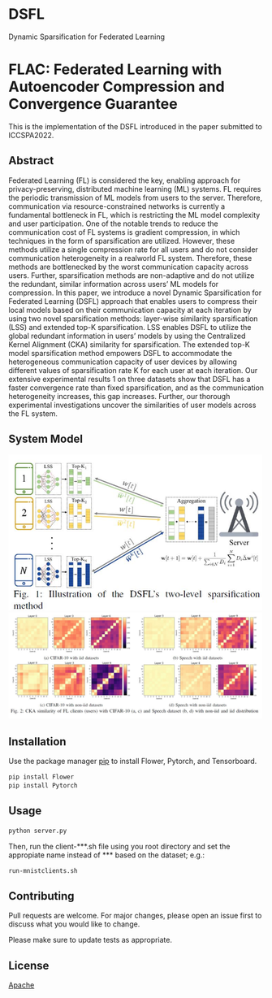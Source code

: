 # DSFL
Dynamic Sparsification for Federated Learning

# FLAC: Federated Learning with Autoencoder Compression and Convergence Guarantee

This is the implementation of the DSFL introduced in the paper submitted to ICCSPA2022. 

## Abstract
Federated Learning (FL) is considered the key, enabling approach for privacy-preserving, distributed machine learning (ML) systems. FL requires the periodic transmission of ML models from users to the server. Therefore, communication via resource-constrained networks is currently a fundamental bottleneck in FL, which is restricting the ML model complexity and user participation. One of the notable trends to reduce the communication cost of FL systems is gradient compression, in which techniques in the form of sparsification are utilized. However, these methods utilize a single compression rate for all users and do not consider communication heterogeneity in a realworld FL system. Therefore, these methods are bottlenecked by the worst communication capacity across users. Further, sparsification methods are non-adaptive and do not utilize the redundant, similar information across users’ ML models for compression. In this paper, we introduce a novel Dynamic Sparsification for Federated Learning (DSFL) approach that enables users to compress their local models based on their communication capacity at each iteration by using two novel sparsification methods: layer-wise similarity sparsification (LSS) and extended top-K sparsification. LSS enables DSFL to utilize the global redundant information in users’ models by using the Centralized Kernel Alignment (CKA) similarity for sparsification. The extended top-K model sparsification method empowers DSFL to accommodate the heterogeneous communication capacity of user devices by allowing different values of sparsification rate K for each user at each iteration. Our extensive experimental results 1 on three datasets show that DSFL has a faster convergence rate than fixed sparsification, and as the communication heterogeneity increases, this gap increases. Further, our thorough experimental investigations uncover the similarities of user models across the FL system.

## System Model
<p float="right">
  <img src="/images/DSFL.jpg" width="500" title="DSFL"/>
  
  <img src="/images/CKA.jpg" width="500" title="CKA" />

</p>

## Installation

Use the package manager [pip](https://pip.pypa.io/en/stable/) to install Flower, Pytorch, and Tensorboard.

```bash
pip install Flower
pip install Pytorch
```

## Usage

```bash
python server.py

```
Then, run the client-***.sh file using you root directory and set the appropiate name instead of *** based on the dataset; e.g.:
```bash
run-mnistclients.sh

```
## Contributing
Pull requests are welcome. For major changes, please open an issue first to discuss what you would like to change.

Please make sure to update tests as appropriate.

## License
[Apache](https://www.apache.org/legal/src-headers.html)
